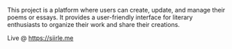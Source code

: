 This project is a platform where users can create, update, and manage their poems or essays. 
It provides a user-friendly interface for literary enthusiasts to organize their work and share their creations.

Live @ https://siirle.me
